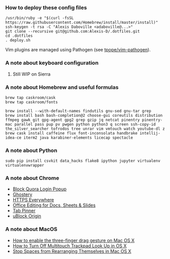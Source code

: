 ### How to deploy these config files

    /usr/bin/ruby -e "$(curl -fsSL https://raw.githubusercontent.com/Homebrew/install/master/install)"
    ssh-keygen -t rsa -C "Alexis Daboville <adaboville@...>"
    git clone --recursive git@github.com:Alexis-D/.dotfiles.git
    cd .dotfiles
    . deploy.sh

Vim plugins are managed using Pathogen (see
[tpope/vim-pathogen](https://github.com/tpope/vim-pathogen)).

### A note about keyboard configuration

1. Still WIP on Sierra

### A note about Homebrew and useful formulas

    brew tap caskroom/cask
    brew tap caskroom/fonts

    brew install --with-default-names findutils gnu-sed gnu-tar grep
    brew install bash bash-completion@2 choose-gui coreutils distribution ffmpeg gawk git gpg-agent gpg2 grep gzip jq netcat pinentry pinentry-mac parallel pass pup pv pwgen python python3 q screen ssh-copy-id the_silver_searcher tofrodos tree unrar vim vmtouch watch youtube-dl z
    brew cask install caffeine flux font-inconsolata handbrake intellij-idea-ce iterm2 java karabiner-elements licecap spectacle

### A note about Python

    sudo pip install csvkit data_hacks flake8 ipython jupyter virtualenv virtualenvwrapper

### A note about Chrome

* [Block Quora Login Popup](https://chrome.google.com/webstore/detail/block-quora-login-popup/fkbnfnaikpdihahjljbigedkangbieih)
* [Ghostery](https://chrome.google.com/webstore/detail/ghostery/mlomiejdfkolichcflejclcbmpeaniij)
* [HTTPS Everywhere](https://chrome.google.com/webstore/detail/https-everywhere/gcbommkclmclpchllfjekcdonpmejbdp/related)
* [Office Editing for Docs, Sheets & Slides](https://chrome.google.com/webstore/detail/office-editing-for-docs-s/gbkeegbaiigmenfmjfclcdgdpimamgkj)
* [Tab Pinner](https://chrome.google.com/webstore/detail/tab-pinner-keyboard-short/mbcjcnomlakhkechnbhmfjhnnllpbmlh)
* [uBlock Origin](https://chrome.google.com/webstore/detail/ublock-origin/cjpalhdlnbpafiamejdnhcphjbkeiagm)

### A note about MacOS

* [How to enable the three-finger drag gesture on Mac OS X](http://www.idownloadblog.com/2015/06/25/three-finger-drag-gesture-os-x-el-capitan/)
* [How to Turn Off Multitouch Trackpad Look Up in OS X](https://www.tekrevue.com/tip/how-to-turn-off-multitouch-trackpad-look-up-in-os-x/)
* [Stop Spaces from Rearranging Themselves in Mac OS X](http://osxdaily.com/2011/11/12/stop-spaces-rearranging-mac-os-x/)
